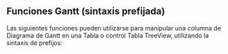 


## Funciones Gantt (sintaxis prefijada)
			

<a name="NOTE1"></a>
<a name="NOTE1_1"></a>
Las siguientes funciones pueden utilizarse para manipular una columna de Diagrama de Gantt en una Tabla o control Tabla TreeView, utilizando la sintaxis de prefijos: 




|   |   |
| --- | --- |






